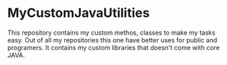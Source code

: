 # MyCustomJavaUtilities
This repository contains my custom methos, classes to make my tasks easy.
Out of all my repositories this one have better uses for public and programers. It contains my custom libraries that doesn't come with core JAVA. 
